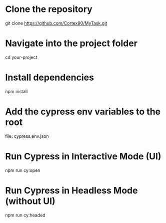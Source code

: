 # Clone the repository
git clone https://github.com/Cortex90/MyTask.git

# Navigate into the project folder
cd your-project

# Install dependencies
npm install

# Add the cypress env variables to the root
file: cypress.env.json

# Run Cypress in Interactive Mode (UI)
npm run cy:open

# Run Cypress in Headless Mode (without UI)
npm run cy:headed
